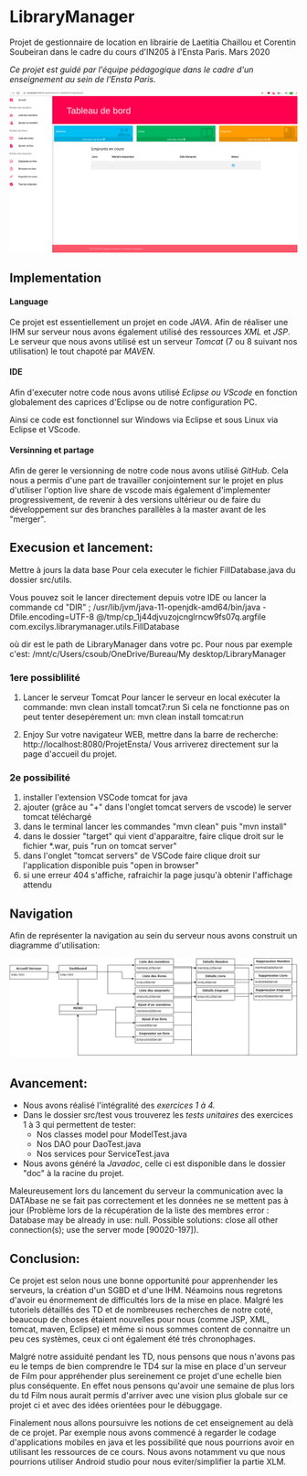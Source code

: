 # LibraryManager
Projet de gestionnaire de location en librairie de Laetitia Chaillou et Corentin Soubeiran dans le cadre du cours d'IN205 à l'Ensta Paris. Mars 2020

*Ce projet est guidé par l'équipe pédagogique dans le cadre d'un enseignement au sein de l'Ensta Paris.*

![Dashboard](/image_readme/image_dashboard.png "Dashboard")
## Implementation
#### Language 
Ce projet est essentiellement un projet en code *JAVA*. Afin de réaliser une IHM sur serveur nous avons également utilisé des ressources *XML* et *JSP*.
Le serveur que nous avons utilisé est un serveur *Tomcat* (7 ou 8 suivant nos utilisation) le tout chapoté par *MAVEN*.

#### IDE
Afin d'executer notre code nous avons utilisé *Eclipse ou VScode* en fonction globalement des caprices d'Eclipse ou de notre configuration PC.

Ainsi ce code est fonctionnel sur Windows via Eclipse et sous Linux via Eclipse et VScode.

#### Versinning et partage
Afin de gerer le versionning de notre code nous avons utilisé *GitHub*. Cela nous a permis d'une part de travailler conjointement sur le projet en plus d'utiliser l'option live share de vscode mais également d'implementer progressivement, de revenir à des versions ultérieur ou de faire du développement sur des branches parallèles à la master avant de les "merger".

## Execusion et lancement:
 Mettre à jours la data base
Pour cela executer le fichier FillDatabase.java du dossier src/utils. 

Vous pouvez soit le lancer directement depuis votre IDE ou lancer la commande
cd "DIR" ; /usr/lib/jvm/java-11-openjdk-amd64/bin/java -Dfile.encoding=UTF-8 @/tmp/cp_1j44djvuzojcnglrncw9fs07q.argfile com.excilys.librarymanager.utils.FillDatabase

où dir est le path de LibraryManager dans votre pc. Pour nous par exemple c'est: 
/mnt/c/Users/csoub/OneDrive/Bureau/My desktop/LibraryManager

### 1ere possiblilité
1. Lancer le serveur Tomcat
Pour lancer le serveur en local exécuter la commande:
	mvn clean install tomcat7:run
Si cela ne fonctionne pas on peut tenter desepérement un:
	mvn clean install tomcat:run

2. Enjoy
Sur votre navigateur WEB, mettre dans la barre de recherche: 
	http://localhost:8080/ProjetEnsta/
Vous arriverez directement sur la page d'accueil du projet.

### 2e possibilité
1. installer l'extension VSCode tomcat for java
2. ajouter (grâce au "+" dans l'onglet tomcat servers de vscode) le server tomcat téléchargé
3. dans le terminal lancer les commandes "mvn clean" puis "mvn install"
4. dans le dossier "target" qui vient d'apparaitre, faire clique droit sur le fichier *.war, puis "run on tomcat server"
5. dans l'onglet "tomcat servers" de VSCode faire clique droit sur l'application disponible puis "open in browser"
6. si une erreur 404 s'affiche, rafraichir la page jusqu'à obtenir l'affichage attendu

## Navigation

Afin de représenter la navigation au sein du serveur nous avons construit un diagramme d'utilisation: 

![DiagrammeUtilisation](/image_readme/diagrame_utilisation.png "Diagramme d'utilisation")
## Avancement: 
- Nous avons réalisé l'intégralité des *exercices 1 à 4.*
- Dans le dossier src/test vous trouverez les *tests unitaires* des exercices 1 à 3 qui permettent de tester: 
	- Nos classes model pour ModelTest.java
	- Nos DAO pour DaoTest.java
	- Nos services pour ServiceTest.java 
- Nous avons généré la *Javadoc*, celle ci est disponible dans le dossier "doc" à la racine du projet.

Maleureusement lors du lancement du serveur la communication avec la DATAbase ne se fait pas correctement et les données ne se mettent pas à jour (Problème lors de la récupération de la liste des membres error : Database may be already in use: null. Possible solutions: close all other connection(s); use the server mode [90020-197]). 

## Conclusion:
Ce projet est selon nous une bonne opportunité pour apprenhender les serveurs, la création d'un SGBD et d'une IHM. Néamoins nous regretons d'avoir eu énormement de difficultés lors de la mise en place. Malgré les tutoriels détaillés des TD et de nombreuses recherches de notre coté, beaucoup de choses étaient nouvelles pour nous (comme JSP, XML, tomcat, maven, Eclipse) et même si nous sommes content de connaitre un peu ces systèmes, ceux ci ont également été trés chronophages. 

Malgré notre assiduité pendant les TD, nous pensons que nous n'avons pas eu le temps de bien comprendre le TD4 sur la mise en place d'un serveur de Film pour appréhender plus sereinement ce projet d'une echelle bien plus conséquente. En effet nous pensons qu'avoir une semaine de plus lors du td Film nous aurait permis d'arriver avec une vision plus globale sur ce projet ci et avec des idées orientées pour le débuggage. 

Finalement nous allons poursuivre les notions de cet enseignement au delà de ce projet. Par exemple nous avons commencé à regarder le codage d'applications mobiles en java et les possibilité que nous pourrions avoir en utilisant les ressources de ce cours. Nous avons notamment vu que nous pourrions utiliser Android studio pour nous eviter/simplifier la partie XLM. 
